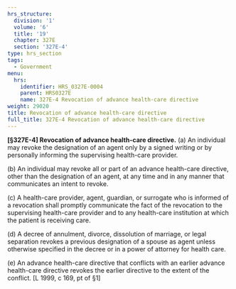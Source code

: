 ```yaml
---
hrs_structure:
  division: '1'
  volume: '6'
  title: '19'
  chapter: 327E
  section: '327E-4'
type: hrs_section
tags:
  - Government
menu:
  hrs:
    identifier: HRS_0327E-0004
    parent: HRS0327E
    name: 327E-4 Revocation of advance health-care directive
weight: 29020
title: Revocation of advance health-care directive
full_title: 327E-4 Revocation of advance health-care directive
---
```

**[§327E-4] Revocation of advance health-care directive.** (a) An individual may revoke the designation of an agent only by a signed writing or by personally informing the supervising health-care provider.

(b) An individual may revoke all or part of an advance health-care directive, other than the designation of an agent, at any time and in any manner that communicates an intent to revoke.

(c) A health-care provider, agent, guardian, or surrogate who is informed of a revocation shall promptly communicate the fact of the revocation to the supervising health-care provider and to any health-care institution at which the patient is receiving care.

(d) A decree of annulment, divorce, dissolution of marriage, or legal separation revokes a previous designation of a spouse as agent unless otherwise specified in the decree or in a power of attorney for health care.

(e) An advance health-care directive that conflicts with an earlier advance health-care directive revokes the earlier directive to the extent of the conflict. [L 1999, c 169, pt of §1]